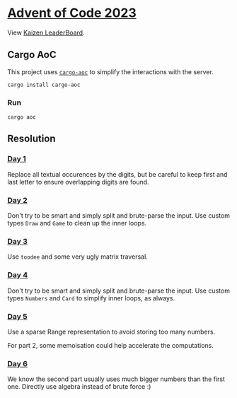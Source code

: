 # [Advent of Code 2023](https://adventofcode.com/2023/)

View [Kaizen LeaderBoard](https://adventofcode.com/2023/leaderboard/private/view/796831).


## Cargo AoC
This project uses [`cargo-aoc`](https://github.com/gobanos/cargo-aoc) to simplify the interactions with the server.

```
cargo install cargo-aoc
```

### Run
```
cargo aoc
```

## Resolution

### [Day 1](https://adventofcode.com/2023/day/1)
Replace all textual occurences by the digits, but be careful to keep first and last letter to ensure overlapping digits are found.

### [Day 2](https://adventofcode.com/2023/day/2)
Don't try to be smart and simply split and brute-parse the input. Use custom types `Draw` and `Game` to clean up the inner loops.

### [Day 3](https://adventofcode.com/2023/day/3)
Use `toodee` and some very ugly matrix traversal.

### [Day 4](https://adventofcode.com/2023/day/4)
Don't try to be smart and simply split and brute-parse the input. Use custom types `Numbers` and `Card` to simplify inner loops, as always.

### [Day 5](https://adventofcode.com/2023/day/5)
Use a sparse Range representation to avoid storing too many numbers.

For part 2, some memoisation could help accelerate the computations.

### [Day 6](https://adventofcode.com/2023/day/6)
We know the second part usually uses much bigger numbers than the first one.
Directly use algebra instead of brute force :)
